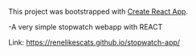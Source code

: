 This project was bootstrapped with [Create React App](https://github.com/facebook/create-react-app).

-A very simple stopwatch webapp with REACT

Link: https://renelikescats.github.io/stopwatch-app/

